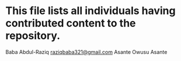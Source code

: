 # This file lists all individuals having contributed content to the repository.
Baba Abdul-Raziq <raziqbaba321@gmail.com>
Asante Owusu Asante
